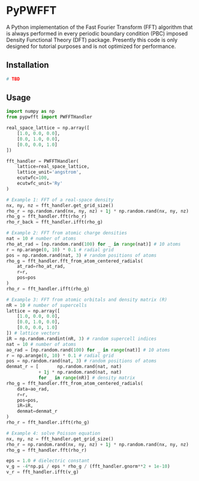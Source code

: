 # PyPWFFT

A Python implementation of the Fast Fourier Transform (FFT) algorithm that is always performed in every periodic boundary condition (PBC) imposed Density Functional Theory (DFT) package. Presently this code is only designed for tutorial purposes and is not optimized for performance.

## Installation

```bash
# TBD
```

## Usage

```python
import numpy as np
from pypwfft import PWFFTHandler

real_space_lattice = np.array([
    [1.0, 0.0, 0.0],
    [0.0, 1.0, 0.0],
    [0.0, 0.0, 1.0]
])

fft_handler = PWFFTHandler(
    lattice=real_space_lattice,
    lattice_unit='angstrom',
    ecutwfc=100,
    ecutwfc_unit='Ry'
)

# Example 1: FFT of a real-space density
nx, ny, nz = fft_handler.get_grid_size()
rho_r = np.random.rand(nx, ny, nz) + 1j * np.random.rand(nx, ny, nz)
rho_g = fft_handler.fft(rho_r)
rho_r_back = fft_handler.ifft(rho_g)

# Example 2: FFT from atomic charge densities
nat = 10 # number of atoms
rho_at_rad = [np.random.rand(100) for _ in range(nat)] # 10 atoms
r = np.arange(0, 10) * 0.1 # radial grid
pos = np.random.rand(nat, 3) # random positions of atoms
rho_g = fft_handler.fft_from_atom_centered_radials(
    at_rad=rho_at_rad,
    r=r,
    pos=pos
)
rho_r = fft_handler.ifft(rho_g)

# Example 3: FFT from atomic orbitals and density matrix (R)
nR = 10 # number of supercells
lattice = np.array([
    [1.0, 0.0, 0.0],
    [0.0, 1.0, 0.0],
    [0.0, 0.0, 1.0]
]) # lattice vectors
iR = np.random.randint(nR, 3) # random supercell indices
nat = 10 # number of atoms
ao_rad = [np.random.rand(100) for _ in range(nat)] # 10 atoms
r = np.arange(0, 10) * 0.1 # radial grid
pos = np.random.rand(nat, 3) # random positions of atoms
denmat_r = [       np.random.rand(nat, nat) 
            + 1j * np.random.rand(nat, nat) 
            for _ in range(nR)] # density matrix
rho_g = fft_handler.fft_from_atom_centered_radials(
    data=ao_rad,
    r=r,
    pos=pos,
    iR=iR,
    denmat=denmat_r
)
rho_r = fft_handler.ifft(rho_g)

# Example 4: solve Poisson equation
nx, ny, nz = fft_handler.get_grid_size()
rho_r = np.random.rand(nx, ny, nz) + 1j * np.random.rand(nx, ny, nz)
rho_g = fft_handler.fft(rho_r)

eps = 1.0 # dielectric constant
v_g = -4*np.pi / eps * rho_g / (fft_handler.gnorm**2 + 1e-10)
v_r = fft_handler.ifft(v_g)
```
